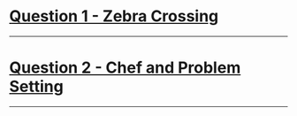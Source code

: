 # [Question 1 - Zebra Crossing](https://www.codechef.com/COOK133C/problems/ZEBRA)
---
# [Question 2 - Chef and Problem Setting](https://www.codechef.com/problems/PROBSET)
---
